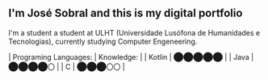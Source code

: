 ## I'm José Sobral and this is my digital portfolio

I'm a student a student at ULHT (Universidade Lusófona de Humanidades e Tecnologias), currently studying Computer Engeneering.

| Programing Languages:  | Knowledge:  |
| Kotlin                 | ⬤⬤⬤⬤⬤    |
| Java                   | ⬤⬤⬤⬤〇    |
| C                      | ⬤⬤⬤〇〇    |

